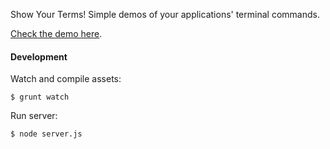 Show Your Terms!
Simple demos of your applications' terminal commands.

[Check the demo here](http://codepen.io/kandebonfim/pen/pydMwv).

#### Development
Watch and compile assets:
```{r, engine='bash'}
$ grunt watch
```

Run server:
```{r, engine='bash'}
$ node server.js
```
